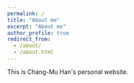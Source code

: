 ```yaml
---
permalink: /
title: "About me"
excerpt: "About me"
author_profile: true
redirect_from: 
  - /about/
  - /about.html
---
```


This is Chang-Mu Han's personal website.

